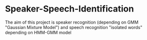 # Speaker-Speech-Identification
The aim of this project is speaker recognition (depending on GMM "Gaussian Mixture Model") and speech recognition "isolated words" depending on HMM-GMM model
